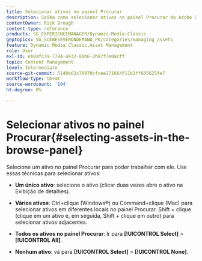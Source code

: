 ```yaml
---
title: Selecionar ativos no painel Procurar
description: Saiba como selecionar ativos no painel Procurar do Adobe Dynamic Media Classic.
contentOwner: Rick Brough
content-type: reference
products: SG_EXPERIENCEMANAGER/Dynamic-Media-Classic
geptopics: SG_SCENESEVENONDEMAND_PK/categories/managing_assets
feature: Dynamic Media Classic,Asset Management
role: User
exl-id: eb8afc39-7784-4e32-80b6-2b87f3e0acff
topic: Content Management
level: Intermediate
source-git-commit: 5140b62c76970cfcee271664f11b1ff605625fe7
workflow-type: tm+mt
source-wordcount: '104'
ht-degree: 0%

---
```


# Selecionar ativos no painel Procurar{#selecting-assets-in-the-browse-panel}

Selecione um ativo no painel Procurar para poder trabalhar com ele. Use essas técnicas para selecionar ativos:

* **Um único ativo**: selecione o ativo (clicar duas vezes abre o ativo na Exibição de detalhes).

* **Vários ativos**: Ctrl+clique (Windows®) ou Command+clique (Mac) para selecionar ativos em diferentes locais no painel Procurar. Shift + clique (clique em um ativo e, em seguida, Shift + clique em outro) para selecionar ativos adjacentes.

* **Todos os ativos no painel Procurar**: Ir para **[!UICONTROL Select]** > **[!UICONTROL All]**.

* **Nenhum ativo**: vá para **[!UICONTROL Select]** > **[!UICONTROL None]**.
